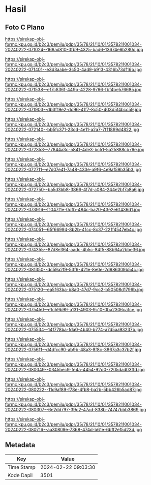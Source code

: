 # Hasil

## Foto C Plano

https://sirekap-obj-formc.kpu.go.id/b2c3/pemilu/pdpr/35/78/21/10/01/3578211001034-20240222-071024--169ad810-0fb9-4325-bad6-13674e6b280d.jpg

https://sirekap-obj-formc.kpu.go.id/b2c3/pemilu/pdpr/35/78/21/10/01/3578211001034-20240222-071401--e3d3aabe-3c50-4ad9-b913-4316b73df16b.jpg

https://sirekap-obj-formc.kpu.go.id/b2c3/pemilu/pdpr/35/78/21/10/01/3578211001034-20240222-071538--ef7c836f-449b-4228-9766-fbf4be576685.jpg

https://sirekap-obj-formc.kpu.go.id/b2c3/pemilu/pdpr/35/78/21/10/01/3578211001034-20240222-071903--db3f19e2-dc96-41f7-8c50-403d5f4bcc59.jpg

https://sirekap-obj-formc.kpu.go.id/b2c3/pemilu/pdpr/35/78/21/10/01/3578211001034-20240222-072140--bb5fc371-23cd-4e11-a2a7-7f11899d4822.jpg

https://sirekap-obj-formc.kpu.go.id/b2c3/pemilu/pdpr/35/78/21/10/01/3578211001034-20240222-072353--77844a3c-5841-4de3-bc51-5a25888cb76e.jpg

https://sirekap-obj-formc.kpu.go.id/b2c3/pemilu/pdpr/35/78/21/10/01/3578211001034-20240222-072711--e7d07e41-7a48-433e-a9f6-4e9af59b35b3.jpg

https://sirekap-obj-formc.kpu.go.id/b2c3/pemilu/pdpr/35/78/21/10/01/3578211001034-20240222-072750--ba5d3bb8-3866-4f7d-a084-244e2bf7a8a6.jpg

https://sirekap-obj-formc.kpu.go.id/b2c3/pemilu/pdpr/35/78/21/10/01/3578211001034-20240222-073916--f1047f1e-0dfb-484c-ba20-43e2e61436d1.jpg

https://sirekap-obj-formc.kpu.go.id/b2c3/pemilu/pdpr/35/78/21/10/01/3578211001034-20240222-074051--65f66994-8b2b-41cc-8c37-221f4547eb4c.jpg

https://sirekap-obj-formc.kpu.go.id/b2c3/pemilu/pdpr/35/78/21/10/01/3578211001034-20240222-074355--87d8e364-aadc-4b5c-84f5-88b64a2bbe36.jpg

https://sirekap-obj-formc.kpu.go.id/b2c3/pemilu/pdpr/35/78/21/10/01/3578211001034-20240222-081350--dc59a2f9-53f9-421e-8e0e-2d986309b54c.jpg

https://sirekap-obj-formc.kpu.go.id/b2c3/pemilu/pdpr/35/78/21/10/01/3578211001034-20240222-075120--ea5163ba-b8a0-47d7-9cc2-b50508d1796b.jpg

https://sirekap-obj-formc.kpu.go.id/b2c3/pemilu/pdpr/35/78/21/10/01/3578211001034-20240222-075450--e1c59b99-a131-4903-9c10-0ba2306ca1ce.jpg

https://sirekap-obj-formc.kpu.go.id/b2c3/pemilu/pdpr/35/78/21/10/01/3578211001034-20240222-075534--14f778ba-fda0-4b40-b774-a7d5aa93237b.jpg

https://sirekap-obj-formc.kpu.go.id/b2c3/pemilu/pdpr/35/78/21/10/01/3578211001034-20240222-075611--d4dfcc90-ab9b-48a3-8f8c-3867a3c37b2f.jpg

https://sirekap-obj-formc.kpu.go.id/b2c3/pemilu/pdpr/35/78/21/10/01/3578211001034-20240222-080049--0345bec9-fe4a-4454-92d0-7205dad03ffd.jpg

https://sirekap-obj-formc.kpu.go.id/b2c3/pemilu/pdpr/35/78/21/10/01/3578211001034-20240222-080222--11c9af89-f78e-4fb8-ba2b-5bb426b5ad87.jpg

https://sirekap-obj-formc.kpu.go.id/b2c3/pemilu/pdpr/35/78/21/10/01/3578211001034-20240222-080307--6e2dd797-39c2-47ad-838b-74747bbb3869.jpg

https://sirekap-obj-formc.kpu.go.id/b2c3/pemilu/pdpr/35/78/21/10/01/3578211001034-20240222-080716--aa30809e-7368-474d-b61e-6bff2ef5d23d.jpg


## Metadata

| Key        | Value               |
| ---------- | ------------------- |
| Time Stamp | 2024-02-22 09:03:30 |
| Kode Dapil | 3501                |




